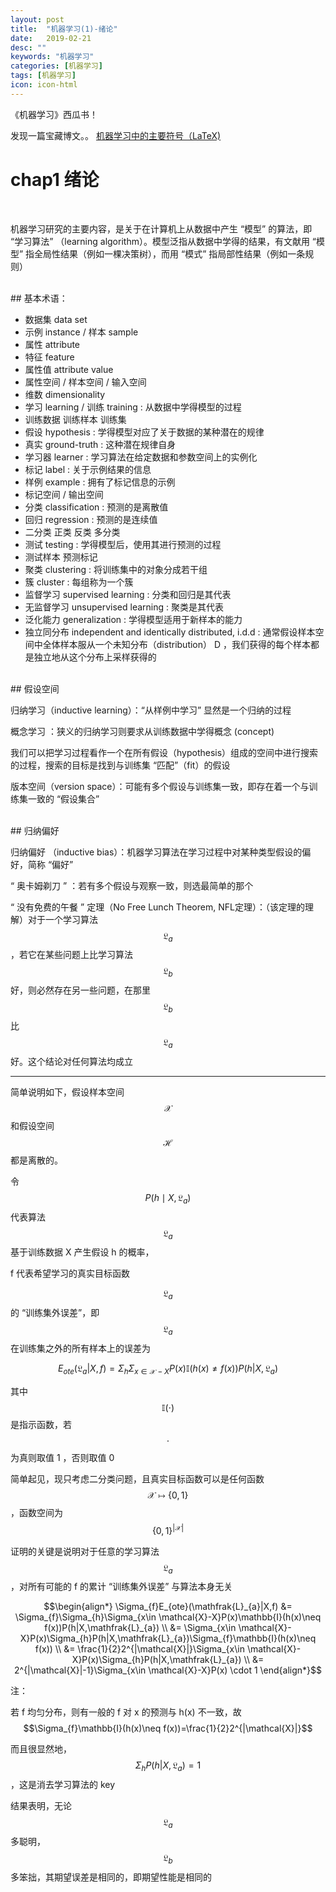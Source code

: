 ```yaml
---
layout: post
title:  "机器学习(1)-绪论"
date:   2019-02-21
desc: ""
keywords: "机器学习"
categories: [机器学习]
tags: [机器学习]
icon: icon-html
---
```

《机器学习》西瓜书！

发现一篇宝藏博文。。 [机器学习中的主要符号（LaTeX)](https://blog.csdn.net/wcs_152/article/details/81182669)

# chap1 绪论
<br />

机器学习研究的主要内容，是关于在计算机上从数据中产生 “模型” 的算法，即 “学习算法” （learning algorithm）。模型泛指从数据中学得的结果，有文献用 “模型” 指全局性结果（例如一棵决策树），而用 “模式” 指局部性结果（例如一条规则）

<br />
## 基本术语：

+ 数据集 data set
+ 示例 instance / 样本 sample
+ 属性 attribute
+ 特征 feature
+ 属性值 attribute value
+ 属性空间 / 样本空间 / 输入空间
+ 维数 dimensionality
+ 学习 learning / 训练 training : 从数据中学得模型的过程
+ 训练数据 训练样本 训练集
+ 假设 hypothesis : 学得模型对应了关于数据的某种潜在的规律
+ 真实 ground-truth : 这种潜在规律自身
+ 学习器 learner : 学习算法在给定数据和参数空间上的实例化
+ 标记 label : 关于示例结果的信息
+ 样例 example : 拥有了标记信息的示例
+ 标记空间 / 输出空间
+ 分类 classification : 预测的是离散值
+ 回归 regression : 预测的是连续值
+ 二分类 正类 反类 多分类
+ 测试 testing : 学得模型后，使用其进行预测的过程
+ 测试样本 预测标记
+ 聚类 clustering : 将训练集中的对象分成若干组
+ 簇 cluster : 每组称为一个簇
+ 监督学习 supervised learning : 分类和回归是其代表
+ 无监督学习 unsupervised learning : 聚类是其代表
+ 泛化能力 generalization : 学得模型适用于新样本的能力
+ 独立同分布 independent and identically distributed, i.d.d : 通常假设样本空间中全体样本服从一个未知分布（distribution） D ，我们获得的每个样本都是独立地从这个分布上采样获得的

<br />
## 假设空间

归纳学习（inductive learning）：“从样例中学习” 显然是一个归纳的过程

概念学习 ：狭义的归纳学习则要求从训练数据中学得概念 (concept)

我们可以把学习过程看作一个在所有假设（hypothesis）组成的空间中进行搜索的过程，搜索的目标是找到与训练集 “匹配”（fit）的假设

版本空间（version space）：可能有多个假设与训练集一致，即存在着一个与训练集一致的 “假设集合”

<br />
## 归纳偏好

归纳偏好 （inductive bias）：机器学习算法在学习过程中对某种类型假设的偏好，简称 “偏好”

“ 奥卡姆剃刀 ” ：若有多个假设与观察一致，则选最简单的那个

“ 没有免费的午餐 ” 定理（No Free Lunch Theorem, NFL定理）：（该定理的理解）对于一个学习算法 $$\mathfrak{L}_{a}$$ ，若它在某些问题上比学习算法 $$\mathfrak{L}_{b}$$ 好，则必然存在另一些问题，在那里 $$\mathfrak{L}_{b}$$ 比 $$\mathfrak{L}_{a}$$ 好。这个结论对任何算法均成立

---

简单说明如下，假设样本空间 $$\mathcal{X}$$ 和假设空间 $$\mathcal{H}$$ 都是离散的。

令 $$P(h\mid X,\mathfrak{L}_{a})$$ 代表算法 $$\mathfrak{L}_{a}$$ 基于训练数据 X 产生假设 h 的概率，

f 代表希望学习的真实目标函数

$$\mathfrak{L}_{a}$$ 的 “训练集外误差”，即 $$\mathfrak{L}_{a}$$ 在训练集之外的所有样本上的误差为

$$E_{ote}(\mathfrak{L}_{a}|X,f)=\Sigma_{h}\Sigma_{x\in \mathcal{X}-X}P(x)\mathbb{I}(h(x)\neq f(x))P(h|X,\mathfrak{L}_{a})$$

其中 $$\mathbb{I}(\cdot)$$ 是指示函数，若 $$\cdot$$ 为真则取值 1 ，否则取值 0

简单起见，现只考虑二分类问题，且真实目标函数可以是任何函数 $$\mathcal{X}\mapsto \{0,1\}$$，函数空间为 $$\{0,1\}^{|\mathcal{X}|}$$

证明的关键是说明对于任意的学习算法 $$\mathfrak{L}_{a}$$，对所有可能的 f 的累计 “训练集外误差” 与算法本身无关

$$\begin{align*}
\Sigma_{f}E_{ote}(\mathfrak{L}_{a}|X,f)
&= \Sigma_{f}\Sigma_{h}\Sigma_{x\in \mathcal{X}-X}P(x)\mathbb{I}(h(x)\neq f(x))P(h|X,\mathfrak{L}_{a}) \\
&= \Sigma_{x\in \mathcal{X}-X}P(x)\Sigma_{h}P(h|X,\mathfrak{L}_{a})\Sigma_{f}\mathbb{I}(h(x)\neq f(x))  \\
&= \frac{1}{2}2^{|\mathcal{X}|}\Sigma_{x\in \mathcal{X}-X}P(x)\Sigma_{h}P(h|X,\mathfrak{L}_{a}) \\
&= 2^{|\mathcal{X}|-1}\Sigma_{x\in \mathcal{X}-X}P(x) \cdot 1
\end{align*}$$

注：

若 f 均匀分布，则有一般的 f 对 x 的预测与 h(x) 不一致，故 $$\Sigma_{f}\mathbb{I}(h(x)\neq f(x))=\frac{1}{2}2^{|\mathcal{X}|}$$

而且很显然地，$$\Sigma_{h}P(h|X,\mathfrak{L}_{a})=1$$，这是消去学习算法的 key

结果表明，无论 $$\mathfrak{L}_{a}$$多聪明，$$\mathfrak{L}_{b}$$多笨拙，其期望误差是相同的，即期望性能是相同的